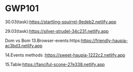 # GWP101
30.03(task):https://startling-squirrel-9edeb2.netlify.app


29.03(task):https://silver-strudel-34c231.netlify.app


Dom vs Bom
13.Browser-events:https:https://friendly-haupia-ac3bd3.netlify.app

14.Events methods :https://sweet-haupia-1222c2.netlify.app

15.Table:https://fanciful-scone-27e338.netlify.app

